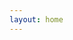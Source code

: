 ```yaml
---
layout: home
---
```

<!-- hah? kosong, pastilah, layout sudah ditentukan di dalam frontmatter diatas -->